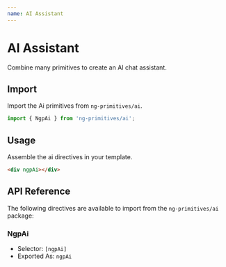 ```yaml
---
name: AI Assistant
---
```


# AI Assistant

Combine many primitives to create an AI chat assistant.

<docs-example name="ai-messages"></docs-example>

## Import

Import the Ai primitives from `ng-primitives/ai`.

```ts
import { NgpAi } from 'ng-primitives/ai';
```

## Usage

Assemble the ai directives in your template.

```html
<div ngpAi></div>
```

## API Reference

The following directives are available to import from the `ng-primitives/ai` package:

### NgpAi

- Selector: `[ngpAi]`
- Exported As: `ngpAi`
